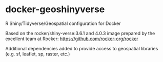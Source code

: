 # docker-geoshinyverse
R Shiny/Tidyverse/Geospatial configuration for Docker

Based on the rocker/shiny-verse:3.6.1 and 4.0.3 image prepared by the excellent team at Rocker: https://github.com/rocker-org/rocker

Additional dependencies added to provide access to geospatial libraries (e.g. sf, leaflet, sp, raster, etc.)
